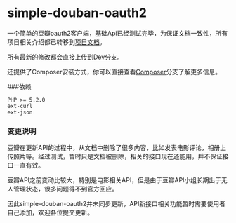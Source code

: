 simple-douban-oauth2
====================

一个简单的豆瓣oauth2客户端，基础Api已经测试完毕，为保证文档一致性，所有项目相关介绍都已转移到[项目文档](http://zither.github.com/simple-douban-oauth2)。

所有最新的修改都会直接上传到[Dev](https://github.com/zither/simple-douban-oauth2/tree/dev)分支。

还提供了Composer安装方式，你可以直接查看[Composer](https://github.com/zither/simple-douban-oauth2/tree/composer)分支了解更多信息。

###依赖

    PHP >= 5.2.0
    ext-curl
    ext-json

### 变更说明

豆瓣在更新API的过程中，从文档中删除了很多内容，比如发表电影评论，相册上传照片等。经过测试，暂时只是文档被删除，相关的接口现在还能用，并不保证接口一直有效。

豆瓣API之前变动比较大，特别是电影相关API，但是由于豆瓣API小组长期出于无人管理状态，很多问题得不到官方回应。

因此simple-douban-oauth2并未同步更新，API新接口相关功能暂时需要使用者自己添加，欢迎各位提交更新。
